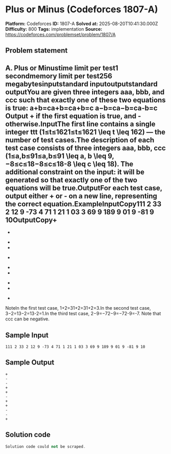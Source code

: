 # Plus or Minus (Codeforces 1807-A)

**Platform:** Codeforces
**ID:** 1807-A
**Solved at:** 2025-08-20T10:41:30.000Z
**Difficulty:** 800
**Tags:** implementation
**Source:** https://codeforces.com/problemset/problem/1807/A

## Problem statement
A. Plus or Minustime limit per test1 secondmemory limit per test256 megabytesinputstandard inputoutputstandard outputYou are given three integers aaa, bbb, and ccc such that exactly one of these two equations is true:   a+b=ca+b=ca+b=c  a−b=ca−b=ca-b=c  Output + if the first equation is true, and - otherwise.InputThe first line contains a single integer ttt (1≤t≤1621≤t≤1621 \leq t \leq 162) — the number of test cases.The description of each test case consists of three integers aaa, bbb, ccc (1≤a,b≤91≤a,b≤91 \leq a, b \leq 9, −8≤c≤18−8≤c≤18-8 \leq c \leq 18). The additional constraint on the input: it will be generated so that exactly one of the two equations will be true.OutputFor each test case, output either + or - on a new line, representing the correct equation.ExampleInputCopy111 2 33 2 12 9 -73 4 71 1 21 1 03 3 69 9 189 9 01 9 -81 9 10OutputCopy+
-
-
+
+
-
+
+
-
-
+
NoteIn the first test case, 1+2=31+2=31+2=3.In the second test case, 3−2=13−2=13-2=1.In the third test case, 2−9=−72−9=−72-9=-7. Note that ccc can be negative.

## Sample Input
```
111 2 33 2 12 9 -73 4 71 1 21 1 03 3 69 9 189 9 01 9 -81 9 10
```

## Sample Output
```
+
-
-
+
+
-
+
+
-
-
+
```

## Solution code
```cpp
Solution code could not be scraped.
```